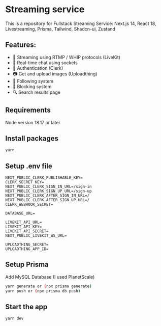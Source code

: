 # Streaming service

This is a repository for Fullstack Streaming Service: Next.js 14, React 18, Livestreaming, Prisma, Tailwind, Shadcn-ui, Zustand

## Features:

+ :satellite: Streaming using RTMP / WHIP protocols (LiveKit)
+ :thought_balloon: Real-time chat using sockets
+ :closed_lock_with_key: Authentication (Clerk)
+ :camera: Get and upload images (Uploadthing)
+ :busts_in_silhouette: Following system
+ :no_entry_sign: Blocking system
+ :mag: Search results page

## Requirements

Node version 18.17 or later

## Install packages

```bash
yarn
```

## Setup .env file

```dotenv
NEXT_PUBLIC_CLERK_PUBLISHABLE_KEY=
CLERK_SECRET_KEY=
NEXT_PUBLIC_CLERK_SIGN_IN_URL=/sign-in
NEXT_PUBLIC_CLERK_SIGN_UP_URL=/sign-up
NEXT_PUBLIC_CLERK_AFTER_SIGN_IN_URL=/
NEXT_PUBLIC_CLERK_AFTER_SIGN_UP_URL=/
CLERK_WEBHOOK_SECRET=

DATABASE_URL=

LIVEKIT_API_URL=
LIVEKIT_API_KEY=
LIVEKIT_API_SECRET=
NEXT_PUBLIC_LIVEKIT_WS_URL=

UPLOADTHING_SECRET=
UPLOADTHING_APP_ID=
```

## Setup Prisma

Add MySQL Database (I used PlanetScale)


```bash
yarn generate or (npx prisma generate)
yarn push or (npx prisma db push)
```

## Start the app

```bash
yarn dev
```